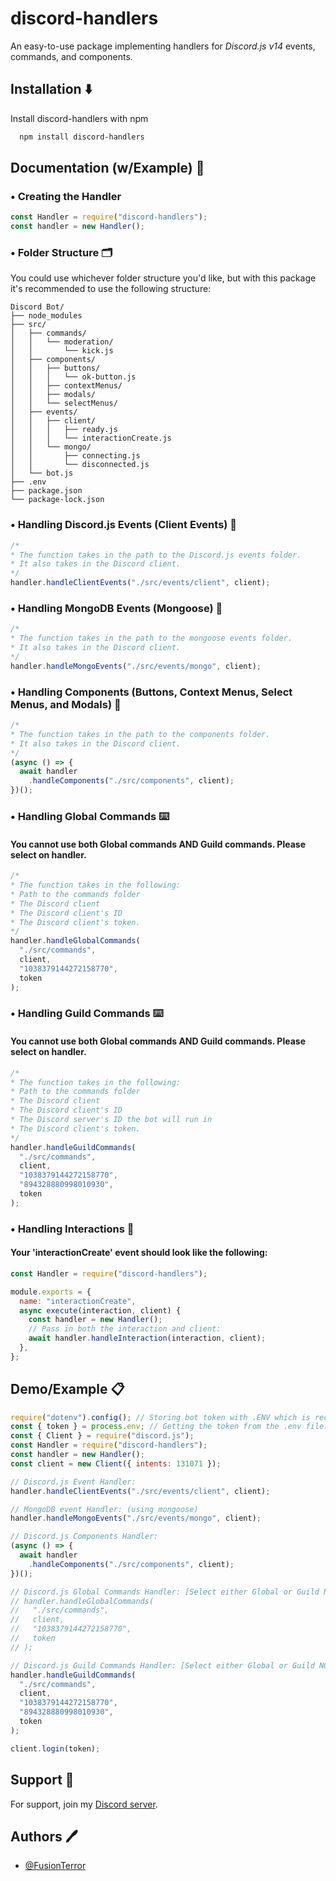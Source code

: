 
# discord-handlers

An easy-to-use package implementing handlers for *Discord.js v14* events, commands, and components.
## Installation ⬇️

Install discord-handlers with npm

```bash
  npm install discord-handlers
```
    
## Documentation (w/Example) 📓

### • Creating the Handler
```js
const Handler = require("discord-handlers");
const handler = new Handler();
```

### • Folder Structure 🗂
You could use whichever folder structure you'd like, but with this package it's recommended to use the following structure:
```
Discord Bot/
├── node_modules
├── src/
│   ├── commands/
│   │   └── moderation/
│   │       └── kick.js
│   ├── components/
│   │   ├── buttons/
│   │   │   └── ok-button.js
│   │   ├── contextMenus/
│   │   ├── modals/
│   │   └── selectMenus/
│   ├── events/
│   │   ├── client/
│   │   │   ├── ready.js
│   │   │   └── interactionCreate.js
│   │   └── mongo/
│   │       ├── connecting.js
│   │       └── disconnected.js
│   └── bot.js
├── .env
├── package.json
└── package-lock.json
```

### • Handling Discord.js Events (Client Events) 🚩
```js
/*
* The function takes in the path to the Discord.js events folder.
* It also takes in the Discord client.
*/
handler.handleClientEvents("./src/events/client", client);
```

### • Handling MongoDB Events (Mongoose) 🚩
```js
/*
* The function takes in the path to the mongoose events folder.
* It also takes in the Discord client.
*/
handler.handleMongoEvents("./src/events/mongo", client);
```

### • Handling Components (Buttons, Context Menus, Select Menus, and Modals) 🔘
```js
/*
* The function takes in the path to the components folder.
* It also takes in the Discord client.
*/
(async () => {
  await handler
    .handleComponents("./src/components", client);
})();
```

### • Handling Global Commands ⌨️
#### You cannot use both Global commands AND Guild commands. Please select on handler.
```js
/*
* The function takes in the following:
* Path to the commands folder
* The Discord client
* The Discord client's ID
* The Discord client's token.
*/
handler.handleGlobalCommands(
  "./src/commands",
  client,
  "1038379144272158770",
  token
);
```

### • Handling Guild Commands ⌨️
#### You cannot use both Global commands AND Guild commands. Please select on handler.
```js
/*
* The function takes in the following:
* Path to the commands folder
* The Discord client
* The Discord client's ID
* The Discord server's ID the bot will run in
* The Discord client's token.
*/
handler.handleGuildCommands(
  "./src/commands",
  client,
  "1038379144272158770",
  "894328880998010930",
  token
);
```

### • Handling Interactions 💭
#### Your 'interactionCreate' event should look like the following:
```js
const Handler = require("discord-handlers");

module.exports = {
  name: "interactionCreate",
  async execute(interaction, client) {
    const handler = new Handler();
    // Pass in both the interaction and client:
    await handler.handleInteraction(interaction, client);
  },
};

```
## Demo/Example 📋
```js
require("dotenv").config(); // Storing bot token with .ENV which is recommended.
const { token } = process.env; // Getting the token from the .env file.
const { Client } = require("discord.js");
const Handler = require("discord-handlers");
const handler = new Handler();
const client = new Client({ intents: 131071 });

// Discord.js Event Handler:
handler.handleClientEvents("./src/events/client", client);

// MongoDB event Handler: (using mongoose)
handler.handleMongoEvents("./src/events/mongo", client);

// Discord.js Components Handler:
(async () => {
  await handler
    .handleComponents("./src/components", client);
})();

// Discord.js Global Commands Handler: [Select either Global or Guild NOT both]
// handler.handleGlobalCommands(
//   "./src/commands",
//   client,
//   "1038379144272158770",
//   token
// );

// Discord.js Guild Commands Handler: [Select either Global or Guild NOT both]
handler.handleGuildCommands(
  "./src/commands",
  client,
  "1038379144272158770",
  "894328880998010930",
  token
);

client.login(token);
```
## Support 💬

For support, join my [Discord server](https://discord.gg/74MasbJQ32).
## Authors 🖊

- [@FusionTerror](https://www.github.com/fusionterror)

